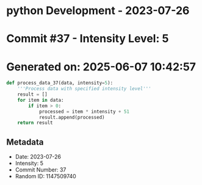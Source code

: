 ﻿# python Development - 2023-07-26
# Commit #37 - Intensity Level: 5
# Generated on: 2025-06-07 10:42:57
```python
def process_data_37(data, intensity=5):
    '''Process data with specified intensity level'''
    result = []
    for item in data:
        if item > 0:
            processed = item * intensity + 51
            result.append(processed)
    return result
```
## Metadata
- Date: 2023-07-26
- Intensity: 5
- Commit Number: 37
- Random ID: 1147509740
